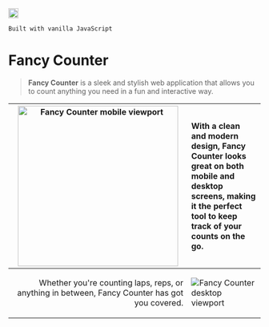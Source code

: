 
 <img src="https://github.com/vladfreishmidt/fancy_counter/assets/34311507/bc17ac3f-510d-4cec-b618-675e5900497c" alt="JS logo" width="20px"/> 
 
` Built with vanilla JavaScript `


 # Fancy Counter


>  **Fancy Counter** is a sleek and stylish web application that allows you to count anything you need in a fun and interactive way.

| <img src="https://github.com/vladfreishmidt/fancy_counter/assets/34311507/c69484c7-87c4-4e04-a678-4ca471193eb1" width="320px" alt="Fancy Counter mobile viewport"/>  |  <p align="left">With a clean and modern design, Fancy Counter looks great on both mobile and desktop screens, making it the perfect tool to keep track of your counts on the go.<p> |
| ----------- | ----------- |
| <p align="right">Whether you're counting laps, reps, or anything in between, Fancy Counter has got you covered.</p> | <img src="https://github.com/vladfreishmidt/fancy_counter/assets/34311507/f79ba87c-a5f1-4ac6-9764-8f5ace887e1d" alt="Fancy Counter desktop viewport"/> 
